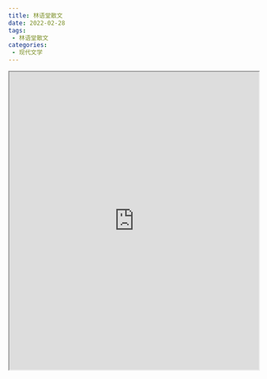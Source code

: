 ```yaml
---
title: 林语堂散文
date: 2022-02-28
tags:
 - 林语堂散文
categories:
 - 现代文学
---
```




<iframe src="https://study-doc.yourtools.icu/pdf/web/viewer.html?file=https://vkceyugu.cdn.bspapp.com/VKCEYUGU-e9075d72-0451-48df-afe1-d46932ae4554/16f89671-1c92-44fa-b8ac-39f4ad0fa1af.pdf" width="100%" height="600px"></iframe>
